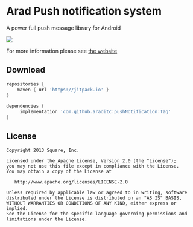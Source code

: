 Arad Push notification system
=======

A power full push message library for Android

![](https://i.ibb.co/R6xsgnJ/imageedit-24-6365187725.png)

For more information please see [the website][1]



Download
--------

```groovy
repositories {
    maven { url 'https://jitpack.io' }
}

dependencies {
 	 implementation 'com.github.araditc:pushNotification:Tag'
}
```


License
--------

    Copyright 2013 Square, Inc.

    Licensed under the Apache License, Version 2.0 (the "License");
    you may not use this file except in compliance with the License.
    You may obtain a copy of the License at

       http://www.apache.org/licenses/LICENSE-2.0

    Unless required by applicable law or agreed to in writing, software
    distributed under the License is distributed on an "AS IS" BASIS,
    WITHOUT WARRANTIES OR CONDITIONS OF ANY KIND, either express or implied.
    See the License for the specific language governing permissions and
    limitations under the License.


 [1]: http://square.github.io/picasso/
 [2]: https://search.maven.org/search?q=g:com.squareup.picasso%20AND%20a:picasso
 [snap]: https://oss.sonatype.org/content/repositories/snapshots/
